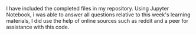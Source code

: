 I have included the completed files in my repository. Using Jupyter Notebook, i was able to answer all questions relative to this week's learning materials, I did use the help of online sources such as reddit and a peer for assistance with this code. 
